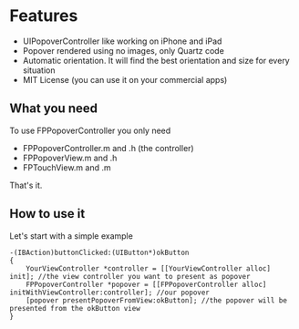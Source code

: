 Features
========

* UIPopoverController like working on iPhone and iPad
* Popover rendered using no images, only Quartz code
* Automatic orientation. It will find the best orientation and size for every situation
* MIT License (you can use it on your commercial apps)





What you need
---

To use FPPopoverController you only need

* FPPopoverController.m and .h    (the controller)
* FPPopoverView.m and .h
* FPTouchView.m and .m

That's it.




How to use it
---  
Let's start with a simple example
    
    -(IBAction)buttonClicked:(UIButton*)okButton
    {
        YourViewController *controller = [[YourViewController alloc] init]; //the view controller you want to present as popover
        FPPopoverController *popover = [[FPPopoverController alloc] initWithViewController:controller]; //our popover
        [popover presentPopoverFromView:okButton]; //the popover will be presented from the okButton view 
    }
    

